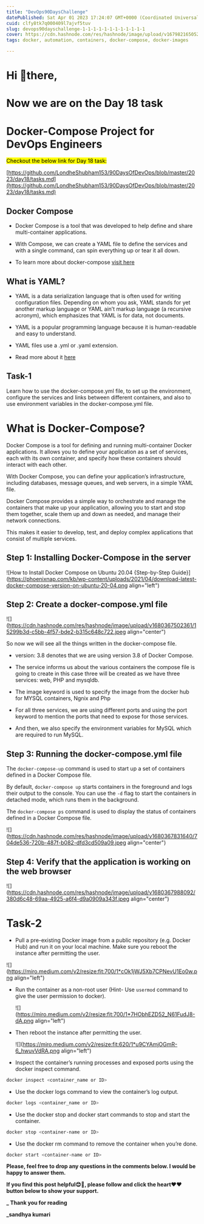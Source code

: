 ```yaml
---
title: "DevOps90DaysChallenge"
datePublished: Sat Apr 01 2023 17:24:07 GMT+0000 (Coordinated Universal Time)
cuid: clfy8tk7q000409l7ajvf5tuv
slug: devops90dayschallenge-1-1-1-1-1-1-1-1-1-1-1-1
cover: https://cdn.hashnode.com/res/hashnode/image/upload/v1679821650523/f40a138d-2b6b-4258-b094-fd9db1323618.png
tags: docker, automation, containers, docker-compose, docker-images

---
```


# **Hi 👋there,**

# Now we are on the Day 18 task

# **Docker-Compose Project for DevOps Engineers**

<mark>Checkout the below link for Day 18 task:</mark>

[https://github.com/LondheShubham153/90DaysOfDevOps/blob/master/2023/day18/tasks.md](https://github.com/LondheShubham153/90DaysOfDevOps/blob/master/2023/day18/tasks.md)

## Docker Compose

* Docker Compose is a tool that was developed to help define and share multi-container applications.
    
* With Compose, we can create a YAML file to define the services and with a single command, can spin everything up or tear it all down.
    
* To learn more about docker-compose [visit here](https://tecadmin.net/tutorial/docker/docker-compose/)
    

## What is YAML?

* YAML is a data serialization language that is often used for writing configuration files. Depending on whom you ask, YAML stands for yet another markup language or YAML ain’t markup language (a recursive acronym), which emphasizes that YAML is for data, not documents.
    
* YAML is a popular programming language because it is human-readable and easy to understand.
    
* YAML files use a .yml or .yaml extension.
    
* Read more about it [here](https://www.redhat.com/en/topics/automation/what-is-yaml)
    

## Task-1

Learn how to use the docker-compose.yml file, to set up the environment, configure the services and links between different containers, and also to use environment variables in the docker-compose.yml file.

# **What is Docker-Compose?**

Docker Compose is a tool for defining and running multi-container Docker applications. It allows you to define your application as a set of services, each with its own container, and specify how these containers should interact with each other.

With Docker Compose, you can define your application’s infrastructure, including databases, message queues, and web servers, in a simple YAML file.

Docker Compose provides a simple way to orchestrate and manage the containers that make up your application, allowing you to start and stop them together, scale them up and down as needed, and manage their network connections.

This makes it easier to develop, test, and deploy complex applications that consist of multiple services.

## **Step 1: Installing Docker-Compose in the server**

![How to Install Docker Compose on Ubuntu 20.04 {Step-by-Step Guide}](https://phoenixnap.com/kb/wp-content/uploads/2021/04/download-latest-docker-compose-version-on-ubuntu-20-04.png align="left")

## **Step 2: Create a docker-compose.yml file**

![](https://cdn.hashnode.com/res/hashnode/image/upload/v1680367502361/15299b3d-c5bb-4f57-bde2-b315c648c722.jpeg align="center")

So now we will see all the things written in the docker-compose file.

* version: 3.8 denotes that we are using version 3.8 of Docker Compose.
    
* The service informs us about the various containers the compose file is going to create in this case three will be created as we have three services: web, PHP and mysqldb.
    
* The image keyword is used to specify the image from the docker hub for MYSQL containers, Ngnix and Php
    
* For all three services, we are using different ports and using the port keyword to mention the ports that need to expose for those services.
    
* And then, we also specify the environment variables for MySQL which are required to run MySQL.
    

## **Step 3: Running the docker-compose.yml file**

The `docker-compose-up` command is used to start up a set of containers defined in a Docker Compose file.

By default, `docker-compose up` starts containers in the foreground and logs their output to the console. You can use the `-d` flag to start the containers in detached mode, which runs them in the background.

The `docker-compose ps` command is used to display the status of containers defined in a Docker Compose file.

![](https://cdn.hashnode.com/res/hashnode/image/upload/v1680367831640/704de536-720b-487f-b082-dfd3cd509a09.jpeg align="center")

## **Step 4: Verify that the application is working on the web browser**

![](https://cdn.hashnode.com/res/hashnode/image/upload/v1680367988092/380d6c48-69aa-4925-a6f4-d9a0909a343f.jpeg align="center")

# **Task-2**

* Pull a pre-existing Docker image from a public repository (e.g. Docker Hub) and run it on your local machine. Make sure you reboot the instance after permitting the user.
    

![](https://miro.medium.com/v2/resize:fit:700/1*cOk1jWJ5Xb7CPNevU1Eo0w.png align="left")

* Run the container as a non-root user (Hint- Use `usermod` command to give the user permission to docker).
    
    ![](https://miro.medium.com/v2/resize:fit:700/1*7HObhEZD52_N61FudJ8-dA.png align="left")
    
* Then reboot the instance after permitting the user.
    
    ![](https://miro.medium.com/v2/resize:fit:620/1*u9CYAmjOGmR-6_hwuvVdRA.png align="left")
    
* Inspect the container’s running processes and exposed ports using the docker inspect command.
    

```bash
docker inspect <container_name or ID>
```

* Use the docker logs command to view the container’s log output.
    

```bash
docker logs <container_name or ID>
```

* Use the docker stop and docker start commands to stop and start the container.
    

```bash
docker stop <container-name or ID>
```

* Use the docker rm command to remove the container when you’re done.
    

```bash
docker start <container-name or ID>
```

**Please, feel free to drop any questions in the comments below. I would be happy to answer them.**

**If you find this post helpful😊🙂, please follow and click the heart❤❤ button below to show your support.**

**\_ Thank you for reading**

**\_sandhya kumari**